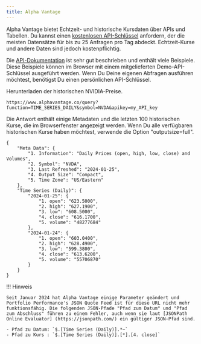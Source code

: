 ```yaml
---
title: Alpha Vantage
---
```


Alpha Vantage bietet Echtzeit- und historische Kursdaten über APIs und Tabellen. Du kannst einen [kostenlosen API-Schlüssel](https://www.alphavantage.co/support/) anfordern, der die meisten Datensätze für bis zu 25 Anfragen pro Tag abdeckt. Echtzeit-Kurse und andere Daten sind jedoch kostenpflichtig.

Die [API-Dokumentation](https://www.alphavantage.co/documentation/) ist sehr gut beschrieben und enthält viele Beispiele. Diese Beispiele können im Browser mit einem mitgelieferten Demo-API-Schlüssel ausgeführt werden. Wenn Du Deine eigenen Abfragen ausführen möchtest, benötigst Du einen persönlichen API-Schlüssel.

Herunterladen der historischen NVIDIA-Preise.

`https://www.alphavantage.co/query?function=TIME_SERIES_DAILY&symbol=NVDA&apikey=my_API_key`

Die Antwort enthält einige Metadaten und die letzten 100 historischen Kurse, die im Browserfenster angezeigt werden. Wenn Du alle verfügbaren historischen Kurse haben möchtest, verwende die Option "outputsize=full".

```
{
    "Meta Data": {
        "1. Information": "Daily Prices (open, high, low, close) and Volumes",
        "2. Symbol": "NVDA",
        "3. Last Refreshed": "2024-01-25",
        "4. Output Size": "Compact",
        "5. Time Zone": "US/Eastern"
    },
    "Time Series (Daily)": {
        "2024-01-25": {
            "1. open": "623.5000",
            "2. high": "627.1900",
            "3. low": "608.5000",
            "4. close": "616.1700",
            "5. volume": "48277684"
        },
        "2024-01-24": {
            "1. open": "603.0400",
            "2. high": "628.4900",
            "3. low": "599.3800",
            "4. close": "613.6200",
            "5. volume": "55706870"
        }
    }
}

```

!!! Hinweis

    Seit Januar 2024 hat Alpha Vantage einige Parameter geändert und Portfolio Performance's JSON Quote Feed ist für diese URL nicht mehr funktionsfähig. Die folgenden JSON-Pfade "Pfad zum Datum" und "Pfad zum Abschluss" führen zu einem Fehler, auch wenn sie laut [JSONPath Online Evaluator] (https://jsonpath.com/) ein gültiger JSON-Pfad sind.

    - Pfad zu Datum: `$.[Time Series (Daily)].*~`
    - Pfad zu Kurs : `$.[Time Series (Daily)].[*].[4. close]`



